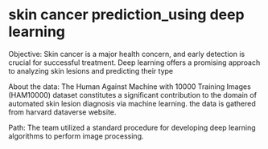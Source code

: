 # skin cancer prediction_using deep learning

Objective: Skin cancer is a major health concern, and early detection is crucial for successful treatment. Deep learning offers a promising approach to analyzing skin lesions and predicting their type

About the data: The Human Against Machine with 10000 Training Images (HAM10000) dataset constitutes a significant contribution to the domain of automated skin lesion diagnosis via machine learning. the data is gathered from harvard dataverse website.

Path: The team utilized a standard procedure for developing deep learning algorithms to perform image processing.

